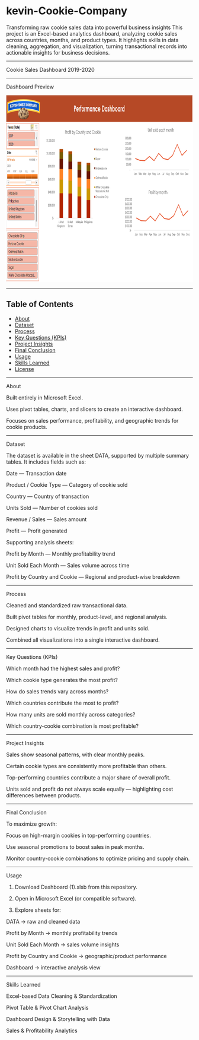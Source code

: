 # kevin-Cookie-Company
Transforming raw cookie sales data into powerful business insights  This project is an Excel-based analytics dashboard, analyzing cookie sales across countries, months, and product types. It highlights skills in data cleaning, aggregation, and visualization, turning transactional records into actionable insights for business decisions.

---

Cookie Sales Dashboard 2019-2020


---

  Dashboard Preview

<img width="1162" height="504" alt="Dashboard" src="https://github.com/mdprince007/kevin-Cookie-Company/blob/main/Dashboard.png" />


---

  ## Table of Contents

- [About](#about)
- [Dataset](#dataset)
- [Process](#process)
- [Key Questions (KPIs)](#key-questions-kpis)
- [Project Insights](#project-insights)
- [Final Conclusion](#final-conclusion)
- [Usage](#usage)
- [Skills Learned](#skills-learned)
- [License](#license)



---

  About

Built entirely in Microsoft Excel.

Uses pivot tables, charts, and slicers to create an interactive dashboard.

Focuses on sales performance, profitability, and geographic trends for cookie products.



---

  Dataset

The dataset is available in the sheet DATA, supported by multiple summary tables.
It includes fields such as:

Date — Transaction date

Product / Cookie Type — Category of cookie sold

Country — Country of transaction

Units Sold — Number of cookies sold

Revenue / Sales — Sales amount

Profit — Profit generated


Supporting analysis sheets:

Profit by Month — Monthly profitability trend

Unit Sold Each Month — Sales volume across time

Profit by Country and Cookie — Regional and product-wise breakdown



---

  Process

Cleaned and standardized raw transactional data.

Built pivot tables for monthly, product-level, and regional analysis.

Designed charts to visualize trends in profit and units sold.

Combined all visualizations into a single interactive dashboard.



---

  Key Questions (KPIs)

Which month had the highest sales and profit?

Which cookie type generates the most profit?

How do sales trends vary across months?

Which countries contribute the most to profit?

How many units are sold monthly across categories?

Which country-cookie combination is most profitable?



---

  Project Insights

Sales show seasonal patterns, with clear monthly peaks.

Certain cookie types are consistently more profitable than others.

Top-performing countries contribute a major share of overall profit.

Units sold and profit do not always scale equally — highlighting cost differences between products.



---

  Final Conclusion

To maximize growth:

Focus on high-margin cookies in top-performing countries.

Use seasonal promotions to boost sales in peak months.

Monitor country-cookie combinations to optimize pricing and supply chain.



---

  Usage

1. Download Dashboard (1).xlsb from this repository.


2. Open in Microsoft Excel (or compatible software).


3. Explore sheets for:

DATA → raw and cleaned data

Profit by Month → monthly profitability trends

Unit Sold Each Month → sales volume insights

Profit by Country and Cookie → geographic/product performance

Dashboard → interactive analysis view





---

  Skills Learned

Excel-based Data Cleaning & Standardization

Pivot Table & Pivot Chart Analysis

Dashboard Design & Storytelling with Data

Sales & Profitability Analytics

